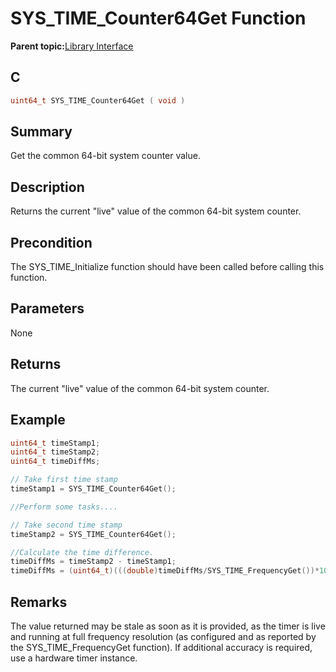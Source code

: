 # SYS\_TIME\_Counter64Get Function

**Parent topic:**[Library Interface](GUID-3D84F884-122D-4A4A-95DA-DFD8C2E84650.md)

## C

```c
uint64_t SYS_TIME_Counter64Get ( void )
```

## Summary

Get the common 64-bit system counter value.

## Description

Returns the current "live" value of the common 64-bit system counter.

## Precondition

The SYS\_TIME\_Initialize function should have been called before calling this function.

## Parameters

None

## Returns

The current "live" value of the common 64-bit system counter.

## Example

```c
uint64_t timeStamp1;
uint64_t timeStamp2;
uint64_t timeDiffMs;

// Take first time stamp
timeStamp1 = SYS_TIME_Counter64Get();

//Perform some tasks....

// Take second time stamp
timeStamp2 = SYS_TIME_Counter64Get();

//Calculate the time difference.
timeDiffMs = timeStamp2 - timeStamp1;
timeDiffMs = (uint64_t)(((double)timeDiffMs/SYS_TIME_FrequencyGet())*1000.0);
```

## Remarks

The value returned may be stale as soon as it is provided, as the timer is live and running at full frequency resolution \(as configured and as reported by the SYS\_TIME\_FrequencyGet function\). If additional accuracy is required, use a hardware timer instance.


